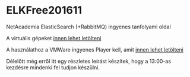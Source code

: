 # ELKFree201611
NetAcademia ElasticSearch (+RabbitMQ) ingyenes tanfolyami oldal

A virtuális gépeket [innen lehet letölteni](https://mega.nz/#F!7kpAECpb!Tl_a6DBqiwDfo7InEtox_Q)

A használathoz a VMWare ingyenes Player kell, amit [innen lehet letölteni](http://www.vmware.com/products/player/playerpro-evaluation.html)

Délelőtt még erről itt egy részletes leírást készítek, hogy a 13:00-as kezdésre mindenki fel tudjon készülni.
